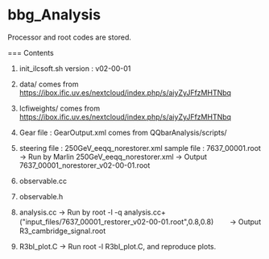 # bbg_Analysis
Processor and root codes are stored.

=== Contents
1. init_ilcsoft.sh   version : v02-00-01
2. data/             comes from https://ibox.ific.uv.es/nextcloud/index.php/s/aiyZyJFfzMHTNbq
3. lcfiweights/      comes from https://ibox.ific.uv.es/nextcloud/index.php/s/aiyZyJFfzMHTNbq
4. Gear file : GearOutput.xml   comes from QQbarAnalysis/scripts/
5. steering file : 250GeV_eeqq_norestorer.xml   sample file : 7637_00001.root
-> Run by Marlin 250GeV_eeqq_norestorer.xml
   -> Output 7637_00001_norestorer_v02-00-01.root
   
6. observable.cc
7. observable.h
8. analysis.cc
-> Run by root -l -q analysis.cc+\(\"input_files/7637_00001_restorer_v02-00-01.root\",0.8,0.8\)
　　-> Output R3_cambridge_signal.root
  
9. R3bl_plot.C
-> Run root -l R3bl_plot.C, and reproduce plots.
